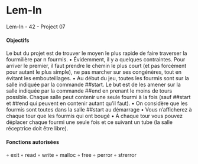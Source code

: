 # Lem-In
Lem-In - 42 - Project 07

#### Objectifs

Le but du projet est de trouver le moyen le plus rapide de faire traverser la fourmilière
par n fourmis.
• Évidemment, il y a quelques contraintes. Pour arriver le premier, il faut prendre le
chemin le plus court (et pas forcément pour autant le plus simple), ne pas marcher
sur ses congénères, tout en évitant les embouteillages.
• Au début du jeu, toutes les fourmis sont sur la salle indiquée par la commande
##start. Le but est de les amener sur la salle indiquée par la commande ##end en
prenant le moins de tours possible. Chaque salle peut contenir une seule fourmi à
la fois (sauf ##start et ##end qui peuvent en contenir autant qu’il faut).
• On considère que les fourmis sont toutes dans la salle ##start au démarrage
• Vous n’afficherez à chaque tour que les fourmis qui ont bougé
• À chaque tour vous pouvez déplacer chaque fourmi une seule fois et ce suivant un
tube (la salle réceptrice doit être libre).

#### Fonctions autorisées

◦ exit
◦ read
◦ write
◦ malloc 
◦ free
◦ perror
◦ strerror
